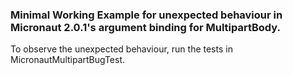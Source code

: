 ### Minimal Working Example for unexpected behaviour in Micronaut 2.0.1's argument binding for MultipartBody.

To observe the unexpected behaviour, run the tests in MicronautMultipartBugTest.  